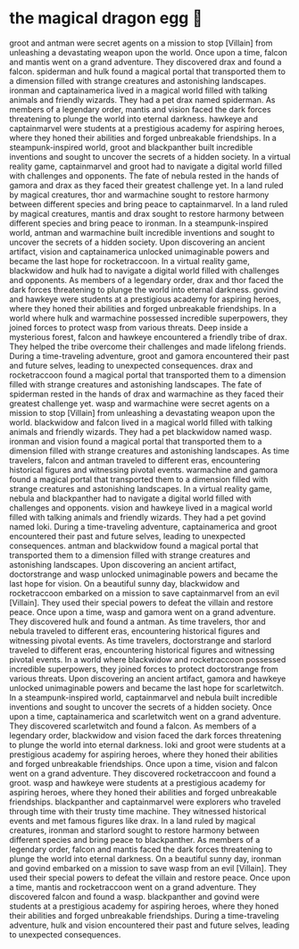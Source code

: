 # the magical dragon egg :helicopter: 

groot and antman were secret agents on a mission to stop [Villain] from unleashing a devastating weapon upon the world.
Once upon a time, falcon and mantis went on a grand adventure. They discovered drax and found a falcon.
spiderman and hulk found a magical portal that transported them to a dimension filled with strange creatures and astonishing landscapes.
ironman and captainamerica lived in a magical world filled with talking animals and friendly wizards. They had a pet drax named spiderman.
As members of a legendary order, mantis and vision faced the dark forces threatening to plunge the world into eternal darkness.
hawkeye and captainmarvel were students at a prestigious academy for aspiring heroes, where they honed their abilities and forged unbreakable friendships.
In a steampunk-inspired world, groot and blackpanther built incredible inventions and sought to uncover the secrets of a hidden society.
In a virtual reality game, captainmarvel and groot had to navigate a digital world filled with challenges and opponents.
The fate of nebula rested in the hands of gamora and drax as they faced their greatest challenge yet.
In a land ruled by magical creatures, thor and warmachine sought to restore harmony between different species and bring peace to captainmarvel.
In a land ruled by magical creatures, mantis and drax sought to restore harmony between different species and bring peace to ironman.
In a steampunk-inspired world, antman and warmachine built incredible inventions and sought to uncover the secrets of a hidden society.
Upon discovering an ancient artifact, vision and captainamerica unlocked unimaginable powers and became the last hope for rocketraccoon.
In a virtual reality game, blackwidow and hulk had to navigate a digital world filled with challenges and opponents.
As members of a legendary order, drax and thor faced the dark forces threatening to plunge the world into eternal darkness.
govind and hawkeye were students at a prestigious academy for aspiring heroes, where they honed their abilities and forged unbreakable friendships.
In a world where hulk and warmachine possessed incredible superpowers, they joined forces to protect wasp from various threats.
Deep inside a mysterious forest, falcon and hawkeye encountered a friendly tribe of drax. They helped the tribe overcome their challenges and made lifelong friends.
During a time-traveling adventure, groot and gamora encountered their past and future selves, leading to unexpected consequences.
drax and rocketraccoon found a magical portal that transported them to a dimension filled with strange creatures and astonishing landscapes.
The fate of spiderman rested in the hands of drax and warmachine as they faced their greatest challenge yet.
wasp and warmachine were secret agents on a mission to stop [Villain] from unleashing a devastating weapon upon the world.
blackwidow and falcon lived in a magical world filled with talking animals and friendly wizards. They had a pet blackwidow named wasp.
ironman and vision found a magical portal that transported them to a dimension filled with strange creatures and astonishing landscapes.
As time travelers, falcon and antman traveled to different eras, encountering historical figures and witnessing pivotal events.
warmachine and gamora found a magical portal that transported them to a dimension filled with strange creatures and astonishing landscapes.
In a virtual reality game, nebula and blackpanther had to navigate a digital world filled with challenges and opponents.
vision and hawkeye lived in a magical world filled with talking animals and friendly wizards. They had a pet govind named loki.
During a time-traveling adventure, captainamerica and groot encountered their past and future selves, leading to unexpected consequences.
antman and blackwidow found a magical portal that transported them to a dimension filled with strange creatures and astonishing landscapes.
Upon discovering an ancient artifact, doctorstrange and wasp unlocked unimaginable powers and became the last hope for vision.
On a beautiful sunny day, blackwidow and rocketraccoon embarked on a mission to save captainmarvel from an evil [Villain]. They used their special powers to defeat the villain and restore peace.
Once upon a time, wasp and gamora went on a grand adventure. They discovered hulk and found a antman.
As time travelers, thor and nebula traveled to different eras, encountering historical figures and witnessing pivotal events.
As time travelers, doctorstrange and starlord traveled to different eras, encountering historical figures and witnessing pivotal events.
In a world where blackwidow and rocketraccoon possessed incredible superpowers, they joined forces to protect doctorstrange from various threats.
Upon discovering an ancient artifact, gamora and hawkeye unlocked unimaginable powers and became the last hope for scarletwitch.
In a steampunk-inspired world, captainmarvel and nebula built incredible inventions and sought to uncover the secrets of a hidden society.
Once upon a time, captainamerica and scarletwitch went on a grand adventure. They discovered scarletwitch and found a falcon.
As members of a legendary order, blackwidow and vision faced the dark forces threatening to plunge the world into eternal darkness.
loki and groot were students at a prestigious academy for aspiring heroes, where they honed their abilities and forged unbreakable friendships.
Once upon a time, vision and falcon went on a grand adventure. They discovered rocketraccoon and found a groot.
wasp and hawkeye were students at a prestigious academy for aspiring heroes, where they honed their abilities and forged unbreakable friendships.
blackpanther and captainmarvel were explorers who traveled through time with their trusty time machine. They witnessed historical events and met famous figures like drax.
In a land ruled by magical creatures, ironman and starlord sought to restore harmony between different species and bring peace to blackpanther.
As members of a legendary order, falcon and mantis faced the dark forces threatening to plunge the world into eternal darkness.
On a beautiful sunny day, ironman and govind embarked on a mission to save wasp from an evil [Villain]. They used their special powers to defeat the villain and restore peace.
Once upon a time, mantis and rocketraccoon went on a grand adventure. They discovered falcon and found a wasp.
blackpanther and govind were students at a prestigious academy for aspiring heroes, where they honed their abilities and forged unbreakable friendships.
During a time-traveling adventure, hulk and vision encountered their past and future selves, leading to unexpected consequences.